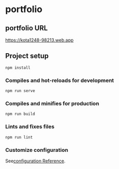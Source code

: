 # portfolio

## portfolio URL
 https://kota1248-98213.web.app
## Project setup
```
npm install
```

### Compiles and hot-reloads for development
```
npm run serve
```

### Compiles and minifies for production
```
npm run build
```

### Lints and fixes files
```
npm run lint
```

### Customize configuration
See[configuration Reference](https://cli.vuejs.org/config/).
